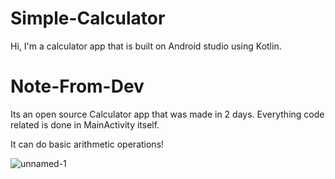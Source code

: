 # Simple-Calculator
Hi, I'm a calculator app that is built on Android studio using Kotlin. 

# Note-From-Dev
Its an open source Calculator app that was made in 2 days.
Everything code related is done in MainActivity itself.

It can do basic arithmetic operations!


![unnamed-1](https://user-images.githubusercontent.com/51446479/162614450-2522f3db-8276-4eaf-8c53-8aaa6c7f52e8.png)

